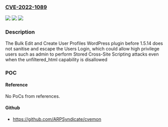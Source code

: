 ### [CVE-2022-1089](https://cve.mitre.org/cgi-bin/cvename.cgi?name=CVE-2022-1089)
![](https://img.shields.io/static/v1?label=Product&message=Bulk%20Edit%20and%20Create%20User%20Profiles%20%E2%80%93%20WP%20Sheet%20Editor&color=blue)
![](https://img.shields.io/static/v1?label=Version&message=n%2Fa&color=blue)
![](https://img.shields.io/static/v1?label=Vulnerability&message=CWE-79%20Cross-site%20Scripting%20(XSS)&color=brighgreen)

### Description

The Bulk Edit and Create User Profiles WordPress plugin before 1.5.14 does not sanitise and escape the Users Login, which could allow high privilege users such as admin to perform Stored Cross-Site Scripting attacks even when the unfiltered_html capability is disallowed

### POC

#### Reference
No PoCs from references.

#### Github
- https://github.com/ARPSyndicate/cvemon

